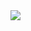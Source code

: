<a href="https://portal.azure.com/#create/Microsoft.Template/uri/https%3A%2F%2Fraw.githubusercontent.com%2Fsimonhutson%2FARMTest%2Fsrh1%2Fazuredeploy.json" target="_blank">
    <img src="http://azuredeploy.net/deploybutton.png"/>
</a>
